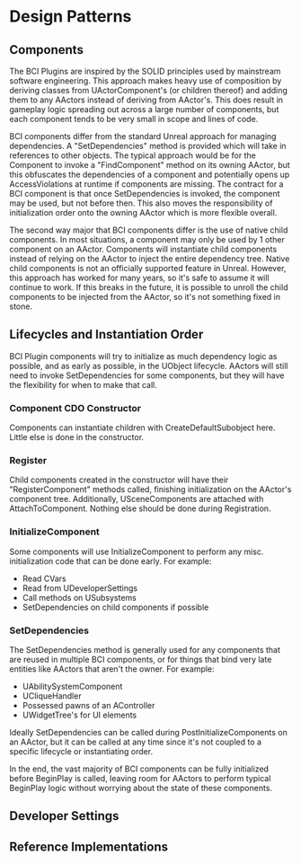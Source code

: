 # Design Patterns

## Components

The BCI Plugins are inspired by the SOLID principles used by mainstream software engineering. This approach makes heavy use of composition by deriving classes from UActorComponent's (or children  thereof) and adding them to any AActors instead of deriving from AActor's. This does result in gameplay logic spreading out across a large number of components, but each component tends to be very small in scope and lines of code.

BCI components differ from the standard Unreal approach for managing dependencies. A "SetDependencies" method is provided which will take in references to other objects. The typical approach would be for the Component to invoke a "FindComponent" method on its owning AActor, but this obfuscates the dependencies of a component and potentially opens up AccessViolations at runtime if components are missing. The contract for a BCI component is that once SetDependencies is invoked, the component may be used, but not before then. This also moves the responsibility of initialization order onto the owning AActor which is more flexible overall.

The second way major that BCI components differ is the use of native child components. In most situations, a component may only be used by 1 other component on an AActor. Components will instantiate child components instead of relying on the AActor to inject the entire dependency tree. Native child components is not an officially supported feature in Unreal. However, this approach has worked for many years, so it's safe to assume it will continue to work. If this breaks in the future, it is possible to unroll the child components to be injected from the AActor, so it's not something fixed in stone.

## Lifecycles and Instantiation Order

BCI Plugin components will try to initialize as much dependency logic as possible, and as early as possible, in the UObject lifecycle. AActors will still need to invoke SetDependencies for some components, but they will have the flexibility for when to make that call.

### Component CDO Constructor

Components can instantiate children with CreateDefaultSubobject here. Little else is done in the constructor.

### Register

Child components created in the constructor will have their "RegisterComponent" methods called, finishing initialization on the AActor's component tree. Additionally, USceneComponents are attached with AttachToComponent. Nothing else should be done during Registration.

### InitializeComponent

Some components will use InitializeComponent to perform any misc. initialization code that can be done early. For example:

* Read CVars
* Read from UDeveloperSettings
* Call methods on USubsystems
* SetDependencies on child components if possible

### SetDependencies

The SetDependencies method is generally used for any components that are reused in multiple BCI components, or for things that bind very late entities like AActors that aren't the owner. For example:

* UAbilitySystemComponent
* UCliqueHandler
* Possessed pawns of an AController
* UWidgetTree's for UI elements

Ideally SetDependencies can be called during PostInitializeComponents on an AActor, but it can be called at any time since it's not coupled to a specific lifecycle or instantiating order.

In the end, the vast majority of BCI components can be fully initialized before BeginPlay is called, leaving room for AActors to perform typical BeginPlay logic without worrying about the state of these components.

## Developer Settings

## Reference Implementations


